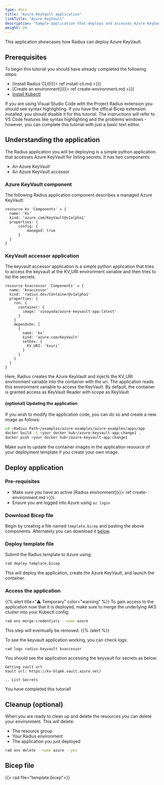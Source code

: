 ```yaml
---
type: docs
title: "Azure KeyVault application"
linkTitle: "Azure KeyVault"
description: "Sample application that deploys and accesses Azure KeyVault"
weight: 20
---
```


This application showcases how Radius can deploy Azure KeyVault.

## Prerequisites

To begin this tutorial you should have already completed the following steps:

- [Install Radius CLI]({{< ref install-cli.md >}})
- [Create an environment]({{< ref create-environment.md >}})
- [Install Kubectl](https://kubernetes.io/docs/tasks/tools/)

If you are using Visual Studio Code with the Project Radius extension you should see syntax highlighting. If you have the offical Bicep extension installed, you should disable it for this tutorial. The instructions will refer to VS Code features like syntax highlighting and the problems windows - however, you can complete this tutorial with just a basic text editor.

## Understanding the application

The Radius application you will be deploying is a simple python application that accesses Azure KeyVault for listing secrets. It has two components:

- An Azure KeyVault
- An Azure KeyVault accessor


### Azure KeyVault component

The following Radius application component describes a managed Azure KeyVault:

```
resource kv 'Components' = {
  name: 'kv'
  kind: 'azure.com/KeyVault@v1alpha1'
  properties: {
      config: {
          managed: true
      }
  }
}
```

### KeyVault accessor application

The keyvault accessor application is a simple python application that tries to access the keyvault at the KV_URI environment variable and then tries to list the secrets.

```
resource kvaccessor 'Components' = {
  name: 'kvaccessor'
  kind: 'radius.dev/Container@v1alpha1'
  properties: {
    run: {
      container: {
        image: 'vinayada/azure-keyvault-app:latest'
      }
    }
    dependsOn: [
      {
        name: 'kv'
        kind: 'azure.com/KeyVault'
        setEnv: {
          KV_URI: 'kvuri'
        }
      }
    ]
  }
}
```

Here, Radius creates the Azure KeyVault and injects the KV_URI environment variable into the container with the uri. The application reads this environment variable to access the KeyVault. By default, the container is granted access as KeyVault Reader with scope as KeyVault

#### (optional) Updating the application

If you wish to modify the application code, you can do so and create a new image as follows:

```bash
cd <Radius Path>/examples/azure-examples/azure-examples/apps/app
docker build -t <your docker hub>/azure-keyvault-app:change1 .
docker push <your docker hub>/azure-keyvault-app:change1
```

Make sure to update the container images in the application resource of your deployment template if you create your own image.

## Deploy application

### Pre-requisites

- Make sure you have an active [Radius environment]({{< ref create-environment.md >}}).
- Ensure you are logged into Azure using `az login`

### Download Bicep file

Begin by creating a file named `template.bicep` and pasting the above components. Alternately you can download it [below](#bicep-file).

### Deploy template file

Submit the Radius template to Azure using:

```sh
rad deploy template.bicep
```

This will deploy the application, create the Azure KeyVault, and launch the container.

### Access the application

{{% alert title="⚠️ Temporary" color="warning" %}}
To gain access to the application now that it is deployed, make sure to merge the underlying AKS cluster into your Kubectl config:
```sh
rad env merge-credentials --name azure 
```
This step will eventually be removed.
{{% /alert %}}

To see the keyvault application working, you can check logs:

```sh
rad logs radius-keyvault kvaccessor
```

You should see the application accessing the keyvault for secrets as below:

```
Getting vault url
Vault url: https://kv-blqmk.vault.azure.net/

.. List Secrets
```

You have completed this tutorial!

## Cleanup (optional)

When you are ready to clean up and delete the resources you can delete your environment. This will delete:

- The resource group
- Your Radius environment
- The application you just deployed

```sh
rad env delete --name azure --yes
```


## Bicep file

{{< rad file="template.bicep">}}
